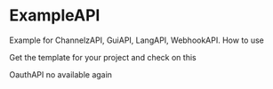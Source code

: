 # ExampleAPI
Example for ChannelzAPI, GuiAPI, LangAPI, WebhookAPI. How to use

Get the template for your project and check on this

OauthAPI no available again

